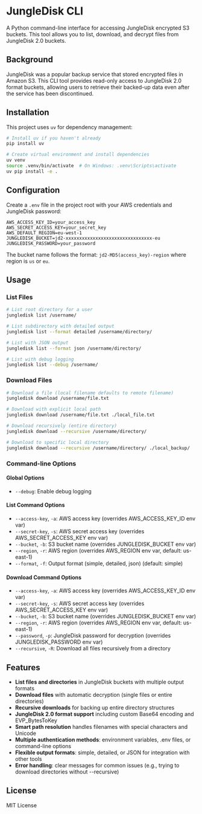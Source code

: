 # JungleDisk CLI

A Python command-line interface for accessing JungleDisk encrypted S3 buckets. This tool allows you to list, download, and decrypt files from JungleDisk 2.0 buckets.

## Background

JungleDisk was a popular backup service that stored encrypted files in Amazon S3. This CLI tool provides read-only access to JungleDisk 2.0 format buckets, allowing users to retrieve their backed-up data even after the service has been discontinued.

## Installation

This project uses `uv` for dependency management:

```bash
# Install uv if you haven't already
pip install uv

# Create virtual environment and install dependencies
uv venv
source .venv/bin/activate  # On Windows: .venv\Scripts\activate
uv pip install -e .
```

## Configuration

Create a `.env` file in the project root with your AWS credentials and JungleDisk password:

```env
AWS_ACCESS_KEY_ID=your_access_key
AWS_SECRET_ACCESS_KEY=your_secret_key
AWS_DEFAULT_REGION=eu-west-1
JUNGLEDISK_BUCKET=jd2-xxxxxxxxxxxxxxxxxxxxxxxxxxxxxxxx-eu
JUNGLEDISK_PASSWORD=your_password
```

The bucket name follows the format: `jd2-MD5(access_key)-region` where region is `us` or `eu`.

## Usage

### List Files

```bash
# List root directory for a user
jungledisk list /username/

# List subdirectory with detailed output
jungledisk list --format detailed /username/directory/

# List with JSON output
jungledisk list --format json /username/directory/

# List with debug logging
jungledisk list --debug /username/
```

### Download Files

```bash
# Download a file (local filename defaults to remote filename)
jungledisk download /username/file.txt

# Download with explicit local path
jungledisk download /username/file.txt ./local_file.txt

# Download recursively (entire directory)
jungledisk download --recursive /username/directory/

# Download to specific local directory
jungledisk download --recursive /username/directory/ ./local_backup/
```

### Command-line Options

#### Global Options
- `--debug`: Enable debug logging

#### List Command Options
- `--access-key`, `-a`: AWS access key (overrides AWS_ACCESS_KEY_ID env var)
- `--secret-key`, `-s`: AWS secret access key (overrides AWS_SECRET_ACCESS_KEY env var)
- `--bucket`, `-b`: S3 bucket name (overrides JUNGLEDISK_BUCKET env var)
- `--region`, `-r`: AWS region (overrides AWS_REGION env var, default: us-east-1)
- `--format`, `-f`: Output format (simple, detailed, json) (default: simple)

#### Download Command Options
- `--access-key`, `-a`: AWS access key (overrides AWS_ACCESS_KEY_ID env var)
- `--secret-key`, `-s`: AWS secret access key (overrides AWS_SECRET_ACCESS_KEY env var)
- `--bucket`, `-b`: S3 bucket name (overrides JUNGLEDISK_BUCKET env var)
- `--region`, `-r`: AWS region (overrides AWS_REGION env var, default: us-east-1)
- `--password`, `-p`: JungleDisk password for decryption (overrides JUNGLEDISK_PASSWORD env var)
- `--recursive`, `-R`: Download all files recursively from a directory

## Features

- **List files and directories** in JungleDisk buckets with multiple output formats
- **Download files** with automatic decryption (single files or entire directories)
- **Recursive downloads** for backing up entire directory structures
- **JungleDisk 2.0 format support** including custom Base64 encoding and EVP_BytesToKey
- **Smart path resolution** handles filenames with special characters and Unicode
- **Multiple authentication methods**: environment variables, .env files, or command-line options
- **Flexible output formats**: simple, detailed, or JSON for integration with other tools
- **Error handling**: clear messages for common issues (e.g., trying to download directories without --recursive)

## License

MIT License
